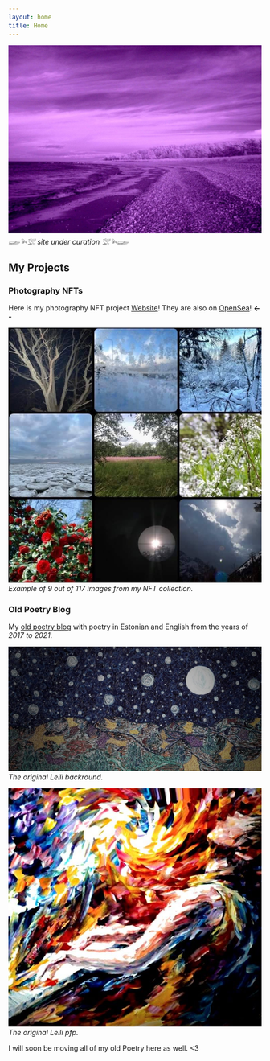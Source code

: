 ```yaml
---
layout: home
title: Home
---
```


![](/images/lillahiiumaa.png) 
*𓆃𓅩𓅛 site under curation 𓅛𓅩𓆃*

## My Projects

### Photography NFTs

Here is my photography NFT project [Website](https://leilis.carrd.co/)! 
They are also on [OpenSea](https://opensea.io/collection/leilis)! **<--**

![](/images/leilisnft.png)
*Example of 9 out of 117 images from my NFT collection.*

### Old Poetry Blog

My [old poetry blog](https://laternapoiss.blogspot.com/) with poetry in Estonian and English from the years of *2017 to 2021*.

![](/images/leilibackround.png)
*The original Leili backround.*

![](/images/leilioldpfp.png)
*The original Leili pfp.*

I will soon be moving all of my old Poetry here as well. <3
